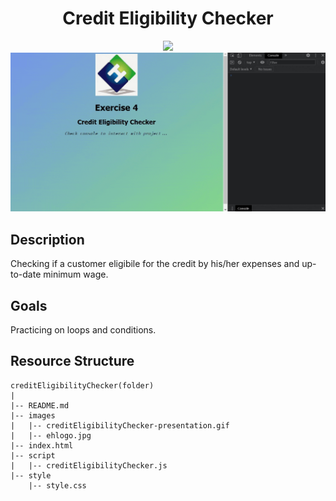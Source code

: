 <div align=center>
	<h1>Credit Eligibility Checker</h1>
</div>

<div align="center">
	<a href="https://ehkarabas.github.io/js-exercises/interactiveJSexercises/creditEligibilityChecker/">
		<img src="https://img.shields.io/badge/live-%23.svg?&style=for-the-badge&logo=www&logoColor=white%22&color=black">
	</a>
	<br>
	<img src="./images/creditEligibilityChecker-presentation.gif"/>
</div>

## Description

Checking if a customer eligibile for the credit by his/her expenses and up-to-date minimum wage. 

## Goals

Practicing on loops and conditions.


## Resource Structure 

```
creditEligibilityChecker(folder)
|
|-- README.md
|-- images
|   |-- creditEligibilityChecker-presentation.gif
|   |-- ehlogo.jpg
|-- index.html
|-- script
|   |-- creditEligibilityChecker.js
|-- style
    |-- style.css
```


